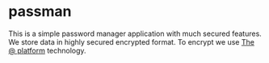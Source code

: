 # passman

This is a simple password manager application with much secured features. We store data in highly secured encrypted format. To encrypt we use [The @ platform](https://atsign.com) technology.
